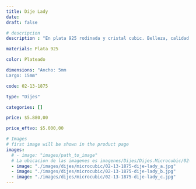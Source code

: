 ```yaml
---
title: Dije Lady
date: 
draft: false

# descripcion
description : "En plata 925 rodinada y cristal cubic. Belleza, calidad y delicadeza."

materials: Plata 925

color: Plateado

dimensions: "Ancho: 5mm 
Largo: 15mm"

code: 02-13-1875

type: "Dijes"

categories: []

price: $5.880,00

price_eftvo: $5.000,00

# Images
# first image will be shown in the product page
images:
  # - image: "images/path_to_image"
  # La ubicacion de las imagenes es imagenes/Dijes/Dijes.Microcubic/02-13-1875-dije-lady
  - image: "./images/dijes/microcubic/02-13-1875-dije-lady_a.jpg"
  - image: "./images/dijes/microcubic/02-13-1875-dije-lady_b.jpg"
  - image: "./images/dijes/microcubic/02-13-1875-dije-lady_c.jpg"
---
```

